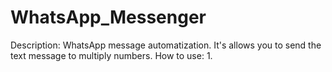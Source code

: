 # WhatsApp_Messenger
Description: WhatsApp message automatization. It's allows you to send the text message to multiply numbers. 
How to use:
1.
